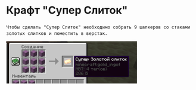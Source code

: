 # Крафт "Супер Слиток"
`Чтобы сделать "Супер Слиток" необходимо собрать 9 шалкеров со стаками золотых слитков и поместить в верстак.`

![CraftIngot](assets/GuideCraftSuperGoldIngot.png)